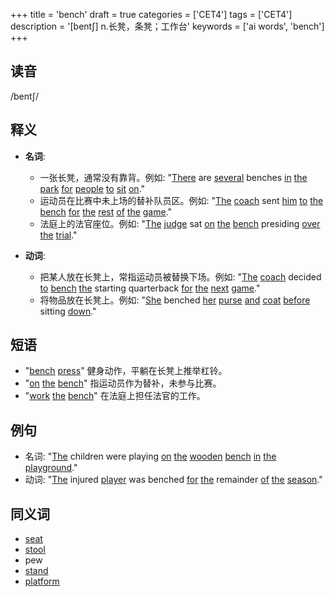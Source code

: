 +++
title = 'bench'
draft = true
categories = ['CET4']
tags = ['CET4']
description = '[bent∫] n.长凳，条凳；工作台'
keywords = ['ai words', 'bench']
+++

## 读音
/bentʃ/

## 释义
- **名词**:
  - 一张长凳，通常没有靠背。例如: "[There](/zh/post/there/) are [several](/zh/post/several/) benches [in](/zh/post/in/) [the](/zh/post/the/) [park](/zh/post/park/) [for](/zh/post/for/) [people](/zh/post/people/) [to](/zh/post/to/) [sit](/zh/post/sit/) [on](/zh/post/on/)."
  - 运动员在比赛中未上场的替补队员区。例如: "[The](/zh/post/the/) [coach](/zh/post/coach/) sent [him](/zh/post/him/) [to](/zh/post/to/) [the](/zh/post/the/) [bench](/zh/post/bench/) [for](/zh/post/for/) [the](/zh/post/the/) [rest](/zh/post/rest/) [of](/zh/post/of/) [the](/zh/post/the/) [game](/zh/post/game/)."
  - 法庭上的法官座位。例如: "[The](/zh/post/the/) [judge](/zh/post/judge/) sat [on](/zh/post/on/) [the](/zh/post/the/) [bench](/zh/post/bench/) presiding [over](/zh/post/over/) [the](/zh/post/the/) [trial](/zh/post/trial/)."

- **动词**:
  - 把某人放在长凳上，常指运动员被替换下场。例如: "[The](/zh/post/the/) [coach](/zh/post/coach/) decided [to](/zh/post/to/) [bench](/zh/post/bench/) [the](/zh/post/the/) starting quarterback [for](/zh/post/for/) [the](/zh/post/the/) [next](/zh/post/next/) [game](/zh/post/game/)."
  - 将物品放在长凳上。例如: "[She](/zh/post/she/) benched [her](/zh/post/her/) [purse](/zh/post/purse/) [and](/zh/post/and/) [coat](/zh/post/coat/) [before](/zh/post/before/) sitting [down](/zh/post/down/)."

## 短语
- "[bench](/zh/post/bench/) [press](/zh/post/press/)" 健身动作，平躺在长凳上推举杠铃。
- "[on](/zh/post/on/) [the](/zh/post/the/) [bench](/zh/post/bench/)" 指运动员作为替补，未参与比赛。
- "[work](/zh/post/work/) [the](/zh/post/the/) [bench](/zh/post/bench/)" 在法庭上担任法官的工作。

## 例句
- 名词: "[The](/zh/post/the/) children were playing [on](/zh/post/on/) [the](/zh/post/the/) [wooden](/zh/post/wooden/) [bench](/zh/post/bench/) [in](/zh/post/in/) [the](/zh/post/the/) [playground](/zh/post/playground/)."
- 动词: "[The](/zh/post/the/) injured [player](/zh/post/player/) was benched [for](/zh/post/for/) [the](/zh/post/the/) remainder [of](/zh/post/of/) [the](/zh/post/the/) [season](/zh/post/season/)."

## 同义词
- [seat](/zh/post/seat/)
- [stool](/zh/post/stool/)
- pew
- [stand](/zh/post/stand/)
- [platform](/zh/post/platform/)
